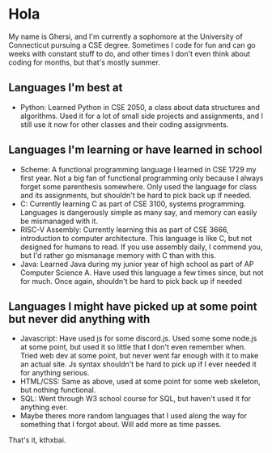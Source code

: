 # Hola

My name is Ghersi, and I'm currently a sophomore at the University of Connecticut pursuing a CSE degree. Sometimes I code for fun and can go weeks with constant stuff to do, and other times I don't even think about coding for months, but that's mostly summer. 

## Languages I'm best at
  * Python: Learned Python in CSE 2050, a class about data structures and algorithms. Used it for a lot of small side projects and assignments, and I still use it now for other classes and their coding assignments.

## Languages I'm learning or have learned in school
  * Scheme: A functional programming language I learned in CSE 1729 my first year. Not a big fan of functional programming only because I always forget some parenthesis somewhere. Only used the language for class and its assignments, but shouldn't be hard to pick back up if needed.
  * C: Currently learning C as part of CSE 3100, systems programming. Languages is dangerously simple as many say, and memory can easily be mismanaged with it. 
  * RISC-V Assembly: Currently learning this as part of CSE 3666, introduction to computer architecture. This language is like C, but not designed for humans to read. If you use assembly daily, I commend you, but I'd rather go mismanage memory with C than with this.
  * Java: Learned Java during my junior year of high school as part of AP Computer Science A. Have used this language a few times since, but not for much. Once again, shouldn't be hard to pick back up if needed

## Languages I might have picked up at some point but never did anything with
  * Javascript: Have used js for some discord.js. Used some some node.js at some point, but used it so little that I don't even remember when. Tried web dev at some point, but never went far enough with it to make an actual site. Js syntax shouldn't be hard to pick up if I ever needed it for anything serious.
  * HTML/CSS: Same as above, used at some point for some web skeleton, but nothing functional.
  * SQL: Went through W3 school course for SQL, but haven't used it for anything ever.
  * Maybe theres more random languages that I used along the way for something that I forgot about. Will add more as time passes. 

That's it, kthxbai.
